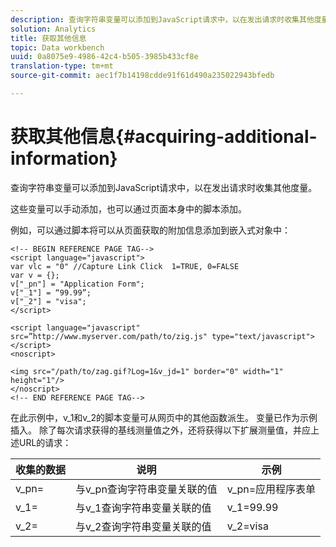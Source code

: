 ```yaml
---
description: 查询字符串变量可以添加到JavaScript请求中，以在发出请求时收集其他度量。
solution: Analytics
title: 获取其他信息
topic: Data workbench
uuid: 0a8075e9-4986-42c4-b505-3985b433cf8e
translation-type: tm+mt
source-git-commit: aec1f7b14198cdde91f61d490a235022943bfedb

---
```



# 获取其他信息{#acquiring-additional-information}

查询字符串变量可以添加到JavaScript请求中，以在发出请求时收集其他度量。

这些变量可以手动添加，也可以通过页面本身中的脚本添加。

例如，可以通过脚本将可以从页面获取的附加信息添加到嵌入式对象中：

```
<!-- BEGIN REFERENCE PAGE TAG--> 
<script language="javascript"> 
var vlc = "0" //Capture Link Click  1=TRUE, 0=FALSE 
var v = {}; 
v["_pn"] = "Application Form"; 
v["_1"] = “99.99”; 
v["_2"] = "visa"; 
</script> 
 
<script language="javascript" src=”http://www.myserver.com/path/to/zig.js" type="text/javascript"></script> 
<noscript> 
 
<img src="/path/to/zag.gif?Log=1&v_jd=1" border="0" width="1" height="1"/> 
</noscript> 
<!-- END REFERENCE PAGE TAG-->
```

在此示例中，v_1和v_2的脚本变量可从网页中的其他函数派生。 变量已作为示例插入。 除了每次请求获得的基线测量值之外，还将获得以下扩展测量值，并应上述URL的请求：

| 收集的数据 | 说明 | 示例 |
|---|---|---|
| v_pn= | 与v_pn查询字符串变量关联的值 | v_pn=应用程序表单 |
| v_1= | 与v_1查询字符串变量关联的值 | v_1=99.99 |
| v_2= | 与v_2查询字符串变量关联的值 | v_2=visa |

